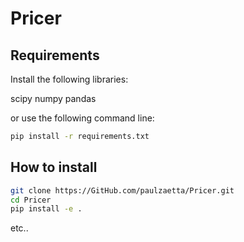 # Pricer

## Requirements

Install the following libraries:

scipy
numpy
pandas

or use the following command line:

```bash
pip install -r requirements.txt
```

 ## How to install

 ```bash
 git clone https://GitHub.com/paulzaetta/Pricer.git
 cd Pricer
 pip install -e .
 ```

 etc.. 